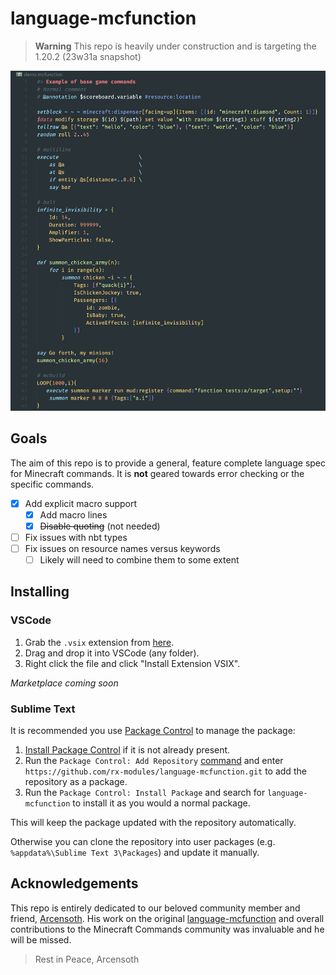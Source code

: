 # language-mcfunction

> **Warning**
> This repo is heavily under construction and is targeting the 1.20.2 (23w31a snapshot)

![demo](imgs/demo.png)

## Goals

The aim of this repo is to provide a general, feature complete language spec for Minecraft commands. It is **not** geared towards error checking or the specific commands.

- [x] Add explicit macro support
  - [x] Add macro lines
  - [x] ~~Disable quoting~~ (not needed)
- [ ] Fix issues with nbt types
- [ ] Fix issues on resource names versus keywords
  - [ ] Likely will need to combine them to some extent

## Installing

### VSCode

1. Grab the `.vsix` extension from [here](https://github.com/rx-modules/language-mcfunction/releases).
2. Drag and drop it into VSCode (any folder).
3. Right click the file and click "Install Extension VSIX".

*Marketplace coming soon*

### Sublime Text

It is recommended you use [Package Control](https://packagecontrol.io/) to manage the package:

1. [Install Package Control](https://packagecontrol.io/installation) if it is not already present.
2. Run the `Package Control: Add Repository` [command](https://packagecontrol.io/docs/usage) and enter `https://github.com/rx-modules/language-mcfunction.git` to add the repository as a package.
3. Run the `Package Control: Install Package` and search for `language-mcfunction` to install it as you would a normal package.

This will keep the package updated with the repository automatically.

Otherwise you can clone the repository into user packages (e.g. `%appdata%\Sublime Text 3\Packages`) and update it manually.

## Acknowledgements

This repo is entirely dedicated to our beloved community member and friend, [Arcensoth](https://github.com/Arcensoth). His work on the original [language-mcfunction](https://github.com/Arcensoth/language-mcfunction) and overall contributions to the Minecraft Commands community was invaluable and he will be missed.

> Rest in Peace, Arcensoth
